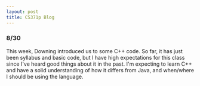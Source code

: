 ```yaml
---
layout: post
title: CS371p Blog
---
```


<h3>8/30</h3>

<p>This week, Downing introduced us to some C++ code. So far, it has just been syllabus and basic code, but I have high expectations for this class since I've heard good things about it in the past. I'm expecting to learn C++ and have a solid understanding of how it differs from Java, and when/where I should be using the language.</p>